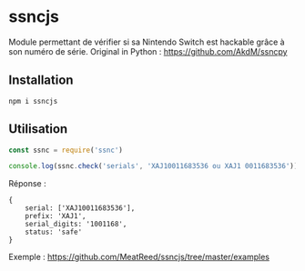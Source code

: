 # ssncjs

Module permettant de vérifier si sa Nintendo Switch est hackable grâce à son numéro de série.
Original in Python : https://github.com/AkdM/ssncpy

## Installation
```
npm i ssncjs
```

## Utilisation
```js
const ssnc = require('ssnc')

console.log(ssnc.check('serials', 'XAJ10011683536 ou XAJ1 0011683536'))
```

Réponse :
```
{
    serial: ['XAJ10011683536'],
    prefix: 'XAJ1',
    serial_digits: '1001168',
    status: 'safe'
}
```

Exemple : https://github.com/MeatReed/ssncjs/tree/master/examples